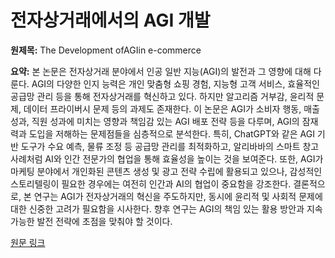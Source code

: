 # 전자상거래에서의 AGI 개발

**원제목:** The Development ofAGIin e-commerce

**요약:** 본 논문은 전자상거래 분야에서 인공 일반 지능(AGI)의 발전과 그 영향에 대해 다룬다. AGI의 다양한 인지 능력은 개인 맞춤형 쇼핑 경험, 지능형 고객 서비스, 효율적인 공급망 관리 등을 통해 전자상거래를 혁신하고 있다.  하지만 알고리즘 거부감, 윤리적 문제, 데이터 프라이버시 문제 등의 과제도 존재한다. 이 논문은 AGI가 소비자 행동, 매출 성과, 직원 성과에 미치는 영향과 책임감 있는 AGI 배포 전략 등을 다루며, AGI의 잠재력과 도입을 저해하는 문제점들을 심층적으로 분석한다.  특히,  ChatGPT와 같은 AGI 기반 도구가 수요 예측, 물류 조정 등 공급망 관리를 최적화하고, 알리바바의 스마트 창고 사례처럼 AI와 인간 전문가의 협업을 통해 효율성을 높이는 것을 보여준다.  또한, AGI가 마케팅 분야에서 개인화된 콘텐츠 생성 및 광고 전략 수립에 활용되고 있으나,  감성적인 스토리텔링이 필요한 경우에는 여전히 인간과 AI의 협업이 중요함을 강조한다.  결론적으로, 본 연구는 AGI가 전자상거래의 혁신을 주도하지만, 동시에 윤리적 및 사회적 문제에 대한 신중한 고려가 필요함을 시사한다.  향후 연구는 AGI의 책임 있는 활용 방안과 지속 가능한 발전 전략에 초점을 맞춰야 할 것이다.

[원문 링크](http://www.jecr.org/sites/default/files/2025vol26no3_Paper0.pdf)
